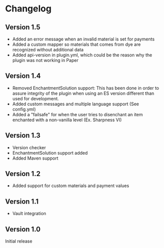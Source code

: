 # Changelog
## Version 1.5
- Added an error message when an invalid material is set for payments
- Added a custom mapper so materials that comes from dye are recognized without additional data
- Added api-version in plugin.yml, which could be the reason why the plugin was not working in Paper
## Version 1.4
- Removed EnchantmentSolution support: This has been done in order to assure integrity of the plugin when using an ES version different than used for development.
- Added custom messages and multiple language support (See config.yml)
- Added a "failsafe" for when the user tries to disenchant an item enchanted with a non-vanilla level (Ex. Sharpness VI)
## Version 1.3
- Version checker
- EnchantmentSolution support added
- Added Maven support
## Version 1.2
- Added support for custom materials and payment values
## Version 1.1
- Vault integration 
## Version 1.0
Initial release